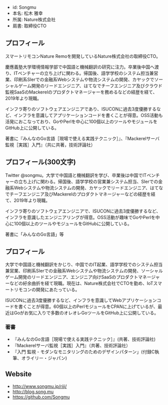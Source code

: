 - id: Songmu
- 本名: 松木 雅幸
- 所属: Nature株式会社
- 肩書: 取締役CTO

## プロフィール

スマートリモコンNature Remoを開発しているNature株式会社の取締役CTO。

慶應義塾大学環境情報学部で中国語と機械翻訳の研究に注力。卒業後中国へ渡り、ITベンチャーの立ち上げに関わる。帰国後、語学学校のシステム担当兼営業、印刷系SIerでの金融系Webシステムや物流システムの開発、カヤックでソーシャルゲーム開発のリードエンジニア、はてなでチーフエンジニア及びクラウド監視SaaSのMackerelのプロダクトマネージャーを務めるなどの経歴を経て、2019年より現職。

インフラ寄りのソフトウェアエンジニアであり、ISUCONに過去3度優勝するなど、インフラを意識してアプリケーションコードを書くことが得意。OSS活動も活発におこなっており、GoやPerlを中心に100個以上のツールやモジュールをGitHub上に公開している。

著書に『みんなのGo言語［現場で使える実践テクニック］』、『Mackerelサーバ監視［実践］入門』（共に共著，技術評論社）

## プロフィール(300文字)

Twitter @songmu。大学で中国語と機械翻訳を学び、卒業後は中国でITベンチャーの立ち上げに関わる。帰国後、語学学校の営業兼システム担当、SIerでの金融系Webシステムや物流システムの開発、カヤックでリードエンジニア、はてなでチーフエンジニア及びMackerelのプロダクトマネージャーなどの経歴を経て、2019年より現職。

インフラ寄りのソフトウェアエンジニアで、ISUCONに過去3度優勝するなど、インフラを意識したエンジニアリングが得意。OSS活動が趣味でGoやPerlを中心に100個以上のツールやモジュールをGitHubに公開している。

著書に「みんなのGo言語」等

## プロフィール

大学で中国語と機械翻訳をかじり、中国でのIT起業、語学学校でのシステム担当兼営業、印刷系SIerでの金融系Webシステムや物流システムの開発、ソーシャルゲーム開発のリードエンジニア、エンジニア向けSaaSのプロダクトマネージャーなどの紆余曲折を経て現職。現在は、Nature株式会社でCTOを勤め、IoTスマートリモコンの開発にあたっている。

ISUCONに過去3度優勝するなど、インフラを意識してWebアプリケーションコードを書くことが得意。60個以上のPerlモジュールをCPANに上げているが、最近はGoがお気に入りで多数のオレオレGoツールをGitHub上に公開している。

### 著書

- 『みんなのGo言語［現場で使える実践テクニック］』(共著、技術評論社)
- 『Mackerelサーバ監視［実践］入門』（共著、技術評論社）
- 『入門 監視 - モダンなモニタリングのためのデザインパターン」(付録C執筆、オライリー・ジャパン)

## Website

- http://www.songmu.jp/riji/
- http://blog.song.mu
- https://github.com/Songmu
